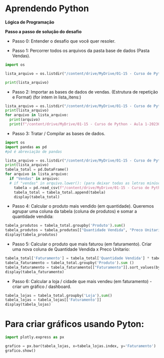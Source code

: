# Aprendendo Python

**Lógica de Programação**

**Passo a passo de solução do desafio**

- Passo 0: Entender o desafio que você quer resoler.

- Passo 1: Percorrer todos os arquivos da pasta base de dados (Pasta Vendas).
  
```python
import os

lista_arquivo = os.listdir("/content/drive/MyDrive/01-15 - Curso de Python - Aula 1-20230713T190721Z-001(1) (1)/01-15 - Curso de Python - Aula 1/Vendas")

print(lista_arquivo)
```


- Passo 2: Importar as bases de dados de vendas. (Estrutura de repetição e Format)
  (for intem in lista_itens:)

``` python 
lista_arquivo = os.listdir("/content/drive/MyDrive/01-15 - Curso de Python - Aula 1-20230713T190721Z-001(1) (1)/01-15 - Curso de Python - Aula 1/Vendas") 
print(lista_arquivo)
for arquivo in lista_arquivo: 
  print(arquivo)
  print(f"/content/drive/MyDrive/01-15 - Curso de Python - Aula 1-20230713T190721Z-001(1) (1)/01-15 - Curso de Python - Aula 1/Vendas/{arquivo}")
```

- Passo 3: Tratar / Compilar as bases de dados.
``` python 
import os
import pandas as pd
#pd é abreviação de pandas

lista_arquivo = os.listdir("/content/drive/MyDrive/01-15 - Curso de Python - Aula 1-20230713T190721Z-001(1) (1)/01-15 - Curso de Python - Aula 1/Vendas") 
print(lista_arquivo)
tabela_total = pd.DataFrame()
for arquivo in lista_arquivo: 
  if "Vendas" in arquivo:
  # if "vendas" in arquivo.lower(): (para deixar todas as letras minúsculas)
    tabela = pd.read_csv(f"/content/drive/MyDrive/01-15 - Curso de Python - Aula 1-20230713T190721Z-001(1) (1)/01-15 - Curso de Python - Aula 1/Vendas/{arquivo}")
    tabela_total = tabela_total.append(tabela)
    display(tabela_total)
```

- Passo 4: Calcular o produto mais vendido (em quantidade).
  Queremos agrupar uma coluna da tabela (coluna de produtos) e somar a quantidade vendida:

``` python 
tabela_produtos = tabela_total.groupby('Produto').sum()
tabela_produtos = tabela_produtos[["Quantidade Vendida", "Preco Unitario"]].sort_values(by="Quantidade Vendida", ascending=True)
display(tabela_produtos)
```

- Passo 5: Calcular o produto que mais faturou (em faturamento).
Criar uma nova coluna de Quantidade Vendida x Preco Unitario:

``` python 
tabela_total['Faturamento'] = tabela_total['Quantidade Vendida'] * tabela_total['Preco Unitario']
tabela_faturamento = tabela_total.groupby('Produto').sum ()
tabela_faturamento = tabela_faturamento[["Faturamento"]].sort_values(by="Faturamento", ascending = True)
display(tabela_faturamento)
```

- Passo 6: Calcular a loja / cidade que mais vendeu (em faturamento) - criar um gráfico / dashboard.

``` python   
tabela_lojas = tabela_total.groupby('Loja').sum()
tabela_lojas = tabela_lojas[['Faturamento']]
display(tabela_lojas)
```

# Para criar gráficos usando Pyton:

``` python 
import plotly.express as px

grafico = px.bar(tabela_lojas, x=tabela_lojas.index, y='Faturamento')
grafico.show()
```
